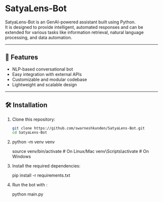# SatyaLens-Bot

SatyaLens-Bot is an GenAI-powered assistant built using Python.  
It is designed to provide intelligent, automated responses and can be extended for various tasks like information retrieval, natural language processing, and data automation.

---

## 🚀 Features
- NLP-based conversational bot  
- Easy integration with external APIs  
- Customizable and modular codebase  
- Lightweight and scalable design  

---

## 🛠️ Installation

1. Clone this repository:
   ```bash
   git clone https://github.com/swarneshkunden/SatyaLens-Bot.git
   cd SatyaLens-Bot

2. python -m venv venv
    
    source venv/bin/activate   # On Linux/Mac
    venv\Scripts\activate      # On Windows

3. Install the required dependencies:
    
    pip install -r requirements.txt

4. Run the bot with :
    
    python main.py
